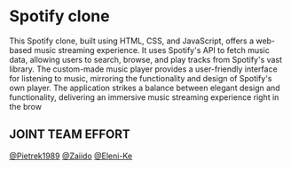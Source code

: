 # Spotify clone

This Spotify clone, built using HTML, CSS, and JavaScript, offers a web-based music streaming experience. It uses Spotify's API to fetch music data, allowing users to search, browse, and play tracks from Spotify's vast library. The custom-made music player provides a user-friendly interface for listening to music, mirroring the functionality and design of Spotify's own player. The application strikes a balance between elegant design and functionality, delivering an immersive music streaming experience right in the brow

## JOINT TEAM EFFORT

[@Pietrek1989](https://github.com/Pietrek1989)
[@Zaiido](https://github.com/Zaiido)
[@Eleni-Ke](https://github.com/Eleni-Ke)
